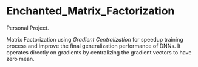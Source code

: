 # Enchanted_Matrix_Factorization

Personal Project.

Matrix Factorization using *Gradient Centralization* for speedup training process and improve the final generalization performance of DNNs. It operates directly on gradients by centralizing the gradient vectors to have zero mean.
